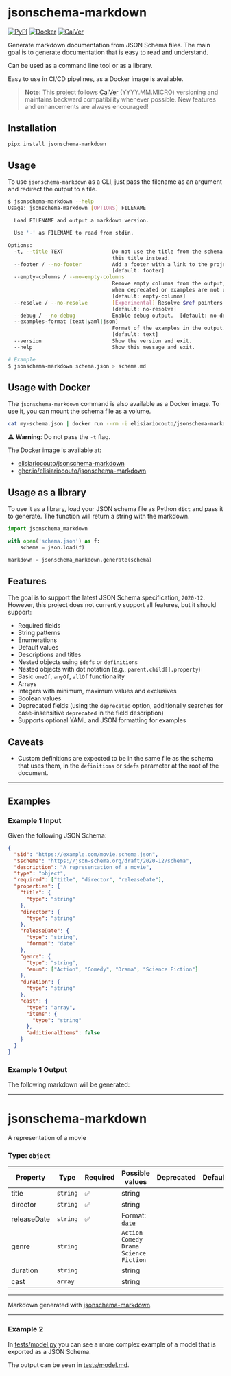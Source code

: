 # jsonschema-markdown

[![PyPI](https://img.shields.io/pypi/v/jsonschema-markdown)](https://pypi.org/project/jsonschema-markdown/)
[![Docker](https://img.shields.io/docker/v/elisiariocouto/jsonschema-markdown)](https://hub.docker.com/r/elisiariocouto/jsonschema-markdown)
[![CalVer](https://img.shields.io/badge/CalVer-YYYY.MM.MICRO-22bfda.svg)](https://calver.org)

Generate markdown documentation from JSON Schema files. The main goal is to generate
documentation that is easy to read and understand.

Can be used as a command line tool or as a library.

Easy to use in CI/CD pipelines, as a Docker image is available.

> **Note:** This project follows [CalVer](https://calver.org) (YYYY.MM.MICRO) versioning and maintains backward compatibility whenever possible. New features and enhancements are always encouraged!

## Installation

```bash
pipx install jsonschema-markdown
```

## Usage

To use `jsonschema-markdown` as a CLI, just pass the filename as an argument and redirect
the output to a file.

```bash
$ jsonschema-markdown --help
Usage: jsonschema-markdown [OPTIONS] FILENAME

  Load FILENAME and output a markdown version.

  Use '-' as FILENAME to read from stdin.

Options:
  -t, --title TEXT                Do not use the title from the schema, use
                                  this title instead.
  --footer / --no-footer          Add a footer with a link to the project.
                                  [default: footer]
  --empty-columns / --no-empty-columns
                                  Remove empty columns from the output, useful
                                  when deprecated or examples are not used.
                                  [default: empty-columns]
  --resolve / --no-resolve        [Experimental] Resolve $ref pointers.
                                  [default: no-resolve]
  --debug / --no-debug            Enable debug output.  [default: no-debug]
  --examples-format [text|yaml|json]
                                  Format of the examples in the output.
                                  [default: text]
  --version                       Show the version and exit.
  --help                          Show this message and exit.

# Example
$ jsonschema-markdown schema.json > schema.md
```

## Usage with Docker
The `jsonschema-markdown` command is also available as a Docker image. To use it, you can mount the schema file as a volume.

```bash
cat my-schema.json | docker run --rm -i elisiariocouto/jsonschema-markdown - > schema.md
```
⚠️ **Warning**: Do not pass the `-t` flag.

The Docker image is available at:
 - [elisiariocouto/jsonschema-markdown](https://hub.docker.com/r/elisiariocouto/jsonschema-markdown)
 - [ghcr.io/elisiariocouto/jsonschema-markdown](https://ghcr.io/elisiariocouto/jsonschema-markdown)

## Usage as a library

To use it as a library, load your JSON schema file as Python `dict` and pass it to generate.
The function will return a string with the markdown.

```python
import jsonschema_markdown

with open('schema.json') as f:
    schema = json.load(f)

markdown = jsonschema_markdown.generate(schema)
```

## Features

The goal is to support the latest JSON Schema specification, `2020-12`. However,
this project does not currently support all features, but it should support:

  - Required fields
  - String patterns
  - Enumerations
  - Default values
  - Descriptions and titles
  - Nested objects using `$defs` or `definitions`
  - Nested objects with dot notation (e.g., `parent.child[].property`)
  - Basic `oneOf`, `anyOf`, `allOf` functionality
  - Arrays
  - Integers with minimum, maximum values and exclusives
  - Boolean values
  - Deprecated fields (using the `deprecated` option, additionally searches for case-insensitive `deprecated` in the field description)
  - Supports optional YAML and JSON formatting for examples

## Caveats
  - Custom definitions are expected to be in the same file as the schema that uses them,
    in the `definitions` or `$defs` parameter at the root of the document.

---

## Examples

### Example 1 Input

Given the following JSON Schema:
```json
{
  "$id": "https://example.com/movie.schema.json",
  "$schema": "https://json-schema.org/draft/2020-12/schema",
  "description": "A representation of a movie",
  "type": "object",
  "required": ["title", "director", "releaseDate"],
  "properties": {
    "title": {
      "type": "string"
    },
    "director": {
      "type": "string"
    },
    "releaseDate": {
      "type": "string",
      "format": "date"
    },
    "genre": {
      "type": "string",
      "enum": ["Action", "Comedy", "Drama", "Science Fiction"]
    },
    "duration": {
      "type": "string"
    },
    "cast": {
      "type": "array",
      "items": {
        "type": "string"
      },
      "additionalItems": false
    }
  }
}
```

### Example 1 Output
The following markdown will be generated:

---

# jsonschema-markdown

A representation of a movie

### Type: `object`

| Property | Type | Required | Possible values | Deprecated | Default | Description | Examples |
| -------- | ---- | -------- | --------------- | ---------- | ------- | ----------- | -------- |
| title | `string` | ✅ | string |  |  |  |  |
| director | `string` | ✅ | string |  |  |  |  |
| releaseDate | `string` | ✅ | Format: [`date`](https://json-schema.org/understanding-json-schema/reference/string#built-in-formats) |  |  |  |  |
| genre | `string` |  | `Action` `Comedy` `Drama` `Science Fiction` |  |  |  |  |
| duration | `string` |  | string |  |  |  |  |
| cast | `array` |  | string |  |  |  |  |


---

Markdown generated with [jsonschema-markdown](https://github.com/elisiariocouto/jsonschema-markdown).

---

### Example 2

In [tests/model.py](tests/model.py) you can see a more complex example of a model that is exported as a JSON Schema.

The output can be seen in [tests/model.md](tests/model.md).
